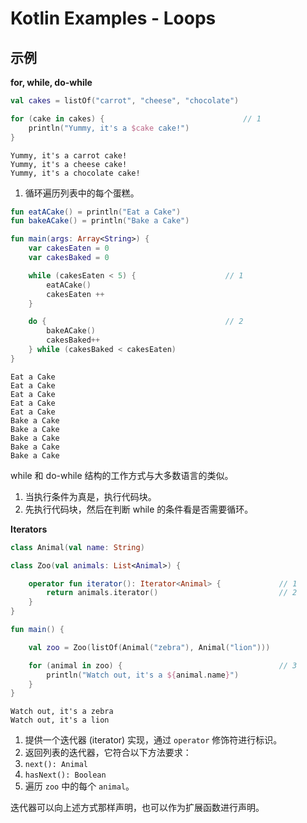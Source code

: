 # Kotlin Examples - Loops

## 示例

**for, while, do-while**

```kt
val cakes = listOf("carrot", "cheese", "chocolate")

for (cake in cakes) {                               // 1
    println("Yummy, it's a $cake cake!")
}
```

```
Yummy, it's a carrot cake!
Yummy, it's a cheese cake!
Yummy, it's a chocolate cake!
```

1. 循环遍历列表中的每个蛋糕。


```kt
fun eatACake() = println("Eat a Cake")
fun bakeACake() = println("Bake a Cake")

fun main(args: Array<String>) {
    var cakesEaten = 0
    var cakesBaked = 0

    while (cakesEaten < 5) {                    // 1
        eatACake()
        cakesEaten ++
    }

    do {                                        // 2
        bakeACake()
        cakesBaked++
    } while (cakesBaked < cakesEaten)
}
```

```
Eat a Cake
Eat a Cake
Eat a Cake
Eat a Cake
Eat a Cake
Bake a Cake
Bake a Cake
Bake a Cake
Bake a Cake
Bake a Cake
```

while 和 do-while 结构的工作方式与大多数语言的类似。

1. 当执行条件为真是，执行代码块。
2. 先执行代码块，然后在判断 while 的条件看是否需要循环。


**Iterators**

```kt
class Animal(val name: String)

class Zoo(val animals: List<Animal>) {

    operator fun iterator(): Iterator<Animal> {             // 1
        return animals.iterator()                           // 2
    }
}

fun main() {

    val zoo = Zoo(listOf(Animal("zebra"), Animal("lion")))

    for (animal in zoo) {                                   // 3
        println("Watch out, it's a ${animal.name}")
    }
}
```

```
Watch out, it's a zebra
Watch out, it's a lion
```

1. 提供一个迭代器 (iterator) 实现，通过 `operator` 修饰符进行标识。
2. 返回列表的迭代器，它符合以下方法要求：
  1. `next(): Animal`
  2. `hasNext(): Boolean`
3. 遍历 `zoo` 中的每个 `animal`。

迭代器可以向上述方式那样声明，也可以作为扩展函数进行声明。
